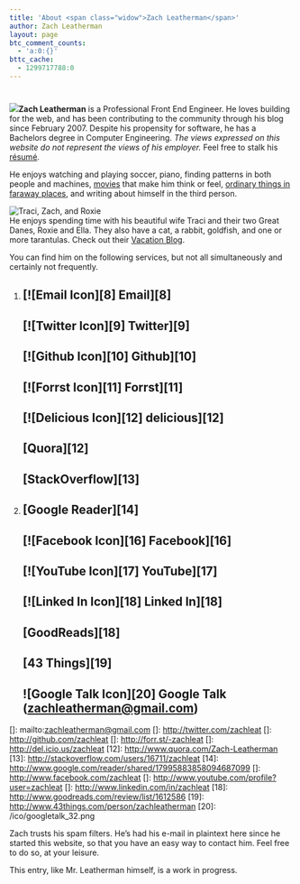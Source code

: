 ```yaml
---
title: 'About <span class="widow">Zach Leatherman</span>'
author: Zach Leatherman
layout: page
btc_comment_counts:
  - 'a:0:{}'
bttc_cache:
  - 1299717788:0
---
```

# 

![][1]**Zach Leatherman** is a Professional Front End Engineer. He loves building for the web, and has been contributing to the community through his blog since February 2007. Despite his propensity for software, he has a Bachelors degree in Computer Engineering. *The views expressed on this website do not represent the views of his employer.* Feel free to stalk his [résumé][2].

 [1]: /avatar.png
 [2]: /résumé/

He enjoys watching and playing soccer, piano, finding patterns in both people and machines, [movies][3] that make him think or feel, [ordinary things in faraway places][4], and writing about himself in the third person.

 [3]: http://www.zachleat.com/2.0/2007/02/16/the-list-my-favorite-movies/
 [4]: http://maps.google.com/maps/ms?ie=UTF8&hl=en&msa=0&msid=105975047423857523805.000001124b3f8c8b96a69&om=1&ll=21.125498,-59.765625&spn=102.025614,164.53125&z=3

![Traci, Zach, and Roxie][5]  
He enjoys spending time with his beautiful wife Traci and their two Great Danes, Roxie and Ella. They also have a cat, a rabbit, goldfish, and one or more tarantulas. Check out their [Vacation Blog][6].

 [5]: http://www.zachleat.com/web/wp-content/uploads/2007/08/6570_102012082833_510172833_2064938_5953172_n.jpg "Traci, Zach, and Roxie"
 [6]: http://traciandzach.com/

You can find him on the following services, but not all simultaneously and certainly not frequently.

1.  ## [![Email Icon][8] Email][8]
    
    ## [![Twitter Icon][9] Twitter][9]
    
    ## [![Github Icon][10] Github][10]
    
    ## [![Forrst Icon][11] Forrst][11]
    
    ## [![Delicious Icon][12] delicious][12]
    
    ## [Quora][12]
    
    ## [StackOverflow][13]

2.  ## [Google Reader][14]
    
    ## [![Facebook Icon][16] Facebook][16]
    
    ## [![YouTube Icon][17] YouTube][17]
    
    ## [![Linked In Icon][18] Linked In][18]
    
    ## [GoodReads][18]
    
    ## [43 Things][19]
    
    ## ![Google Talk Icon][20] Google Talk (zachleatherman@gmail.com)

 []: mailto:zachleatherman@gmail.com
 []: http://twitter.com/zachleat
 []: http://github.com/zachleat
 []: http://forr.st/-zachleat
 []: http://del.icio.us/zachleat
 [12]: http://www.quora.com/Zach-Leatherman
 [13]: http://stackoverflow.com/users/16711/zachleat
 [14]: http://www.google.com/reader/shared/17995883858094687099
 []: http://www.facebook.com/zachleat
 []: http://www.youtube.com/profile?user=zachleat
 []: http://www.linkedin.com/in/zachleat
 [18]: http://www.goodreads.com/review/list/1612586
 [19]: http://www.43things.com/person/zachleatherman
 [20]: /ico/googletalk_32.png

  
  
Zach trusts his spam filters. He’s had his e-mail in plaintext here since he started this website, so that you have an easy way to contact him. Feel free to do so, at your leisure.

This entry, like Mr. Leatherman himself, is a work in progress.